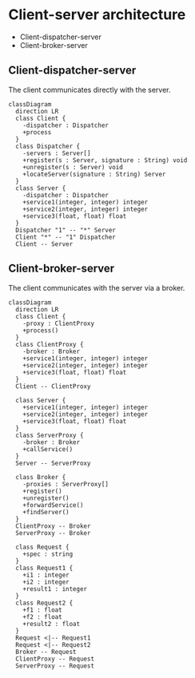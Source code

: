 # Client-server architecture

- Client-dispatcher-server
- Client-broker-server

## Client-dispatcher-server

The client communicates directly with the server.

```mermaid
classDiagram
  direction LR
  class Client {
    -dispatcher : Dispatcher
    +process
  }
  class Dispatcher {
    -servers : Server[]
    +register(s : Server, signature : String) void
    +unregister(s : Server) void
    +locateServer(signature : String) Server
  }
  class Server {
    -dispatcher : Dispatcher
    +service1(integer, integer) integer
    +service2(integer, integer) integer
    +service3(float, float) float
  }
  Dispatcher "1" -- "*" Server
  Client "*" -- "1" Dispatcher
  Client -- Server
```

## Client-broker-server

The client communicates with the server via a broker.

```mermaid
classDiagram
  direction LR
  class Client {
    -proxy : ClientProxy
    +process()
  }
  class ClientProxy {
    -broker : Broker
    +service1(integer, integer) integer
    +service2(integer, integer) integer
    +service3(float, float) float
  }
  Client -- ClientProxy

  class Server {
    +service1(integer, integer) integer
    +service2(integer, integer) integer
    +service3(float, float) float
  }
  class ServerProxy {
    -broker : Broker
    +callService()
  }
  Server -- ServerProxy

  class Broker {
    -proxies : ServerProxy[]
    +register()
    +unregister()
    +forwardService()
    +findServer()
  }
  ClientProxy -- Broker
  ServerProxy -- Broker

  class Request {
    +spec : string
  }
  class Request1 {
    +i1 : integer
    +i2 : integer
    +result1 : integer
  }
  class Request2 {
    +f1 : float
    +f2 : float
    +result2 : float
  }
  Request <|-- Request1
  Request <|-- Request2
  Broker -- Request
  ClientProxy -- Request
  ServerProxy -- Request
```
